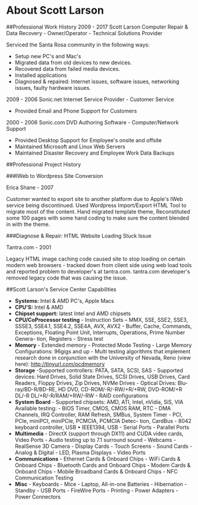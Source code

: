 # About Scott Larson

##Professional Work History
2009 - 2017 Scott Larson Computer Repair & Data Recovery - Owner/Operator - Technical Solutions Provider

Serviced the Santa Rosa community in the following ways:

- Setup new PC's and Mac's
- Migrated data from old devices to new devices.
- Recovered data from failed media devices.
- Installed applications
- Diagnosed & repaired: Internet issues, software issues, networking issues, faulty hardware issues.

2009 - 2006 Sonic.net Internet Service Provider - Customer Service

- Provided Email and Phone Support for Customers

2000 - 2006 Sonic.com DVD Authoring Software - Computer/Network Support

- Provided Desktop Support for Employee's onsite and offsite
- Maintained Microsoft and Linux Web Servers
- Maintained Disaster Recovery and Employee Work Data Backups

##Professional Project History

###IWeb to Wordpress Site Conversion

Erica Shane - 2007

Customer wanted to export site to another platform due to Apple's IWeb service being discontinued. Used Wordpress Import/Export HTML Tool to migrate most of the content. Hand migrated template theme, Reconstituted some 100 pages with some hand coding to make sure the content blended in with the theme.



###Diagnose & Repair: HTML Website Loading Stuck Issue

Tantra.com - 2001

Legacy HTML image caching code caused site to stop loading on certain modern web browsers - tracked down from client side using web load tools and reported problem to developer's at tantra.com. tantra.com developer's removed legacy code that was causing the issue.


##Scott Larson's Service Center Capabilities

-   **Systems:** Intel & AMD PC's, Apple Macs
-   **CPU'S:** Intel & AMD
-   **Chipset support:** latest Intel and AMD chipsets
-   **CPU/CoProcessor testing** - Instruction Sets – MMX, SSE, SSE2,
    SSE3, SSSE3, SSE4.1, SSE4.2, SSE4A, AVX, AVX2 - Buffer, Cache,
    Commands, Exceptions, Floating Point Unit, Interrupts, Operations,
    Prime Number Genera- tion, Registers - Stress test
-   **Memory** - Extended memory - Protected Mode Testing - Large Memory
    Configurations: 96gigs and up - Multi testing algorithms that
    implement research done in conjunction with the University of
    Nevada, Reno (view here): http://tinyurl.com/pcdmemory
-   **Storage** -Supported controllers: PATA, SATA, SCSI, SAS -
    Supported devices: Hard Drives, Solid State Drives, SCSI Drives, USB
    Drives, Card Readers, Floppy Drives, Zip Drives, NVMe Drives -
    Optical Drives: Blu-ray/BD-R/BD-RE, HD DVD, CD-ROM/-R/-RW/+R/+RW,
    DVD-ROM/+R DL/-R DL/+R/-R/RAM/+RW/-RW - RAID configurations
-   **System Board** - Supported chipsets: AMD, ATI, Intel, nVidia, SiS,
    VIA Available testing: - BIOS Timer, CMOS, CMOS RAM, RTC - DMA
    Channels, IRQ Controller, RAM Refresh, SMBus, System Timer - PCI,
    PCIe, miniPCI, miniPCIe, PCMCIA, PCMCIA Detec- tion, CardBus - 8042
    keyboard controller, USB • IEEE1394, USB - Serial Ports - Parallel
    Ports
-   **Multimedia** - DirectX (support through DX11) and CUDA video
    cards, Video Ports - Audio testing up to 7.1 surround sound -
    Webcams - RealSense 3D Camera - Display Cards - Touch Screens -
    Sound Cards - Analog & Digital - LED, Plasma Displays - Video Ports
-   **Communications** - Ethernet Cards & Onboard Chips - WiFi Cards &
    Onboard Chips - Bluetooth Cards and Onboard Chips - Modem Cards &
    Onboard Chips - Mobile Broadband Cards & Onboard Chips - NFC
    Communication Testing
-   **Misc** - Keyboards - Mice - Laptop, All-in-one Batteries -
    Hibernation - Standby - USB Ports - FireWire Ports - Printing -
    Power Adapters - Power Connectors
